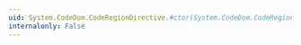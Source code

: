 ```yaml
---
uid: System.CodeDom.CodeRegionDirective.#ctor(System.CodeDom.CodeRegionMode,System.String)
internalonly: False
---
```

